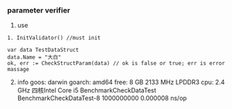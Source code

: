 ### parameter verifier
1. use

```
1. InitValidator() //must init

var data TestDataStruct
data.Name = "大白"
ok, err := CheckStructParam(data) // ok is false or true; err is error massage

```
2. info
goos: darwin
goarch: amd64
free: 8 GB 2133 MHz LPDDR3
cpu: 2.4 GHz 四核Intel Core i5
BenchmarkCheckDataTest
BenchmarkCheckDataTest-8   	1000000000	         0.000008 ns/op